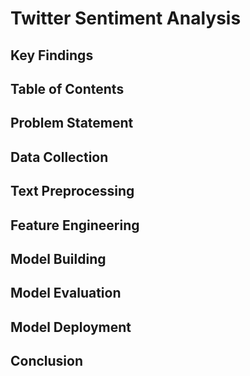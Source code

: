 # Twitter Sentiment Analysis

## Key Findings

## Table of Contents

## Problem Statement

## Data Collection

## Text Preprocessing

## Feature Engineering

## Model Building

## Model Evaluation

## Model Deployment

## Conclusion

